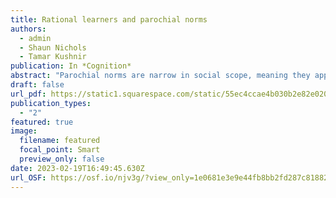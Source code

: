 ```yaml
---
title: Rational learners and parochial norms
authors:
  - admin
  - Shaun Nichols
  - Tamar Kushnir
publication: In *Cognition*
abstract: "Parochial norms are narrow in social scope, meaning they apply to certain groups but not to others. Accounts of norm acquisition typically invoke tribal biases: from an early age, people assume a group's behavioral regularities are prescribed and bounded by mere group membership. However, another possibility is rational learning: given the available evidence, people infer the social scope of norms in statistically appropriate ways. With this paper, we introduce a rational learning account of parochial norm acquisition and test a unique prediction that it makes. In one study with adults (N = 480) and one study with children ages 5- to 8-years-old (N = 120), participants viewed violations of a novel rule sampled from one of two unfamiliar social groups. We found that adults' judgments of social scope - whether the rule applied only to the sampled group (parochial scope), or other groups  (inclusive scope) - were appropriately sensitive to the relevant features of their statistical evidence (Study 1). In children (Study 2) we found an age difference: 7- to 8-year-olds used statistical evidence to infer that norms were parochial or inclusive, whereas 5- to 6-year-olds were overall inclusive regardless of statistical evidence. A Bayesian analysis shows a possible inclusivity bias: adults and children inferred inclusive rules more frequently than predicted by a naïve Bayesian model with unbiased priors. This work highlights that tribalist biases in social cognition are not necessary to explain the acquisition of parochial norms."
draft: false
url_pdf: https://static1.squarespace.com/static/55ec4ccae4b030b2e82e0206/t/63c970d289a6af27fd9c810e/1674146006094/1-s2.0-S0010027722003559-main.pdf
publication_types:
  - "2"
featured: true
image:
  filename: featured
  focal_point: Smart
  preview_only: false
date: 2023-02-19T16:49:45.630Z
url_OSF: https://osf.io/njv3g/?view_only=1e0681e3e9e44fb8bb2fd287c8188223
---
```

